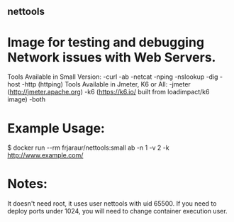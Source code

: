 ## nettools

# Image for testing and debugging Network issues with Web Servers.

Tools Available in Small Version:
-curl
-ab
-netcat
-nping
-nslookup
-dig
-host
-http (httping)
Tools Available in Jmeter, K6 or All:
-jmeter (http://jmeter.apache.org)
-k6 (https://k6.io/ built from loadimpact/k6 image)
-both


# Example Usage:
$  docker run --rm  frjaraur/nettools:small ab -n 1 -v 2 -k http://www.example.com/

# Notes:
It doesn't need root, it uses user nettools with uid 65500. If you need to deploy ports under 1024, you will need to change container execution user.
